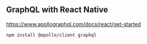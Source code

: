 ## GraphQL with React Native

https://www.apollographql.com/docs/react/get-started

```
npm install @apollo/client graphql
```
